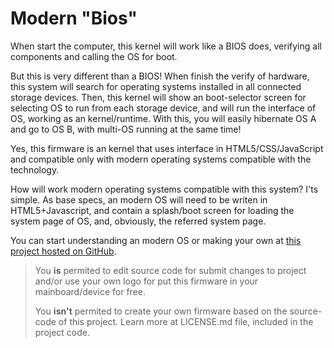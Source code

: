 # Modern "Bios"
When start the computer, this kernel will work like a BIOS does, verifying all components and calling the OS for boot.

But this is very different than a BIOS! When finish the verify of hardware, this system will search for operating systems installed in all connected storage devices. Then, this kernel will show an boot-selector screen for selecting OS to run from each storage device, and will run the interface of OS, working as an kernel/runtime. With this, you will easily hibernate OS A and go to OS B, with multi-OS running at the same time!

Yes, this firmware is an kernel that uses interface in HTML5/CSS/JavaScript and compatible only with modern operating systems compatible with the technology.

How will work modern operating systems compatible with this system? I'ts simple. As base specs, an modern OS will need to be writen in HTML5+Javascript, and contain a splash/boot screen for loading the system page of OS, and, obviously, the referred system page.

You can start understanding an modern OS or making your own at [this project hosted on GitHub](https://github.com/DaniellMesquita/Modern-OS).

> You **is** permited to edit source code for submit changes to project and/or use your own logo for put this firmware in your mainboard/device for free.
> 
> You **isn't** permited to create your own firmware based on the source-code of this project. Learn more at LICENSE.md file, included in the project code.